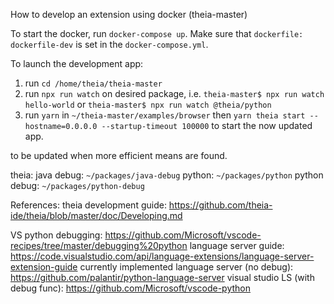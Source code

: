 How to develop an extension using docker (theia-master)

To start the docker, run `docker-compose up`. Make sure that `dockerfile: dockerfile-dev` is set in the `docker-compose.yml`.


To launch the development app:
1. run `cd /home/theia/theia-master`
2. run `npx run watch` on desired package, i.e. `theia-master$ npx run watch hello-world` or `theia-master$ npx run watch @theia/python`
3. run `yarn` in `~/theia-master/examples/browser` then `yarn theia start --hostname=0.0.0.0 --startup-timeout 100000` to start the now updated app.

to be updated when more efficient means are found.

theia: java debug: `~/packages/java-debug`
python: `~/packages/python`
python debug: `~/packages/python-debug`

References: 
theia development guide: https://github.com/theia-ide/theia/blob/master/doc/Developing.md

VS python debugging: https://github.com/Microsoft/vscode-recipes/tree/master/debugging%20python
language server guide: https://code.visualstudio.com/api/language-extensions/language-server-extension-guide
currently implemented language server (no debug): https://github.com/palantir/python-language-server
visual studio LS (with debug func): https://github.com/Microsoft/vscode-python